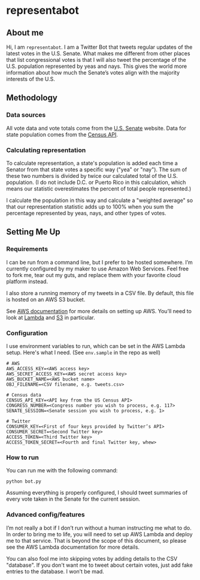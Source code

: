 # representabot

<!--- TODO: add links! -->

## About me

Hi, I am `representabot`. I am a Twitter Bot that tweets regular updates of the latest votes in the U.S. Senate. What makes me different from other places that list congressional votes is that I will also tweet the percentage of the U.S. population represented by yeas and nays. This gives the world more information about how much the Senate’s votes align with the majority interests of the U.S. 

## Methodology

### Data sources

All vote data and vote totals come from the [U.S. Senate](https://senate.gov) website. Data for state population comes from the [Census API](https://api.census.gov).

### Calculating representation

To calculate representation, a state's population is added each time a Senator from that state votes a specific way ("yea" or "nay"). The sum of these two numbers is divided by twice our calculated total of the U.S. population. (I do not include D.C. or Puerto Rico in this calculation, which means our statistic overestimates the percent of total people represented.)

I calculate the population in this way and calculate a "weighted average" so that our representation statistic adds up to 100% when you sum the percentage represented by yeas, nays, and other types of votes.

## Setting Me Up

### Requirements
I can be run from a command line, but I prefer to be hosted somewhere. I’m currently configured by my maker to use Amazon Web Services. Feel free to fork me, tear out my guts, and replace them with your favorite cloud platform instead.

I also store a running memory of my tweets in a CSV file. By default, this file is hosted on an AWS S3 bucket.

See [AWS documentation](https://docs.aws.amazon.com/index.html) for more details on setting up AWS. You’ll need to look at [Lambda](https://docs.aws.amazon.com/lambda/) and [S3](https://docs.aws.amazon.com/s3/) in particular.

### Configuration
I use environment variables to run, which can be set in the AWS Lambda setup. Here's what I need. (See `env.sample` in the repo as well)

```
# AWS
AWS_ACCESS_KEY=<AWS access key>
AWS_SECRET_ACCESS_KEY=<AWS secret access key>
AWS_BUCKET_NAME=<AWS bucket name>
OBJ_FILENAME=<CSV filename, e.g. tweets.csv>

# Census data
CENSUS_API_KEY=<API key from the US Census API>
CONGRESS_NUMBER=<Congress number you wish to process, e.g. 117>
SENATE_SESSION=<Senate session you wish to process, e.g. 1>

# Twitter
CONSUMER_KEY=<First of four keys provided by Twitter’s API>
CONSUMER_SECRET=<Second Twitter key>
ACCESS_TOKEN=<Third Twitter key>
ACCESS_TOKEN_SECRET=<Fourth and final Twitter key, whew>
```

### How to run
You can run me with the following command:

```
python bot.py
```

Assuming everything is properly configured, I should tweet summaries of every vote taken in the Senate for the current session.

### Advanced config/features
I’m not really a bot if I don’t run without a human instructing me what to do. In order to bring me to life, you will need to set up AWS Lambda and deploy me to that service. That is beyond the scope of this document, so please see the AWS Lambda documentation for more details.

You can also fool me into skipping votes by adding details to the CSV "database". If you don't want me to tweet about certain votes, just add fake entries to the database. I won’t be mad.
